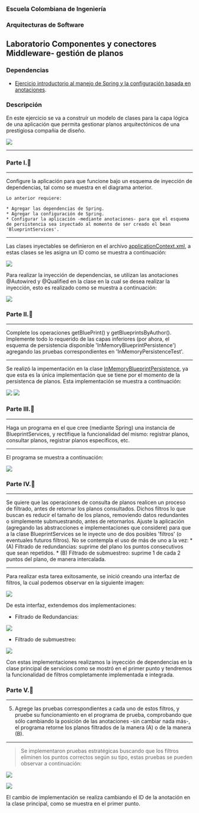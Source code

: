 ### Escuela Colombiana de Ingeniería

### Arquitecturas de Software
## Laboratorio Componentes y conectores  Middleware- gestión de planos
### Dependencias
* [Ejercicio introductorio al manejo de Spring y la configuración basada en anotaciones](https://github.com/ARSW-ECI-beta/DIP_DI-SPRING_JAVA-GRAMMAR_CHECKER).

### Descripción
En este ejercicio se va a construír un modelo de clases para la capa lógica de una aplicación que permita gestionar planos arquitectónicos de una prestigiosa compañia de diseño. 

![](img/ClassDiagram1.png)

---

### Parte I.📂

---
Configure la aplicación para que funcione bajo un esquema de inyección de dependencias, tal como se muestra en el diagrama anterior.

	Lo anterior requiere:

	* Agregar las dependencias de Spring.
	* Agregar la configuración de Spring.
	* Configurar la aplicación -mediante anotaciones- para que el esquema de persistencia sea inyectado al momento de ser creado el bean 'BlueprintServices'.
	

---
Las clases inyectables se definieron en el archivo [applicationContext.xml](src/main/resources/applicationContext.xml), a estas clases
se les asigna un ID como se muestra a continuación:

![](img/Context.jpg)

Para realizar la inyección de dependencias, se utilizan las anotaciones @Autowired y @Qualified en la clase en la cual se 
desea realizar la inyección, esto es realizado como se muestra a continuación:

![](img/Inyeccion.jpg)


### Parte II.📂

---
Complete los operaciones getBluePrint() y getBlueprintsByAuthor(). Implemente todo lo requerido de las capas inferiores (por ahora, el esquema de persistencia disponible 'InMemoryBlueprintPersistence') agregando las pruebas correspondientes en 'InMemoryPersistenceTest'.

---
Se realizó la impementación en la clase [InMemoryBlueprintPersistence](src/main/java/edu/eci/arsw/blueprints/persistence/impl/InMemoryBlueprintPersistence.java),
ya que esta es la única implementación que se tiene por el momento de la persistenca de planos.
Esta implementación se muestra a continuación:

![](img/class%20getBlueprint.jpg)
![](img/clase%20getBlueprintsByAuthor.jpg) 



### Parte III.📂

---
Haga un programa en el que cree (mediante Spring) una instancia de BlueprintServices, y rectifique la funcionalidad del mismo: registrar planos, consultar planos, registrar planos específicos, etc.

---

El programa se muestra a continuación:

 ![](img/clase%20main.jpg)


### Parte IV.📂

---
Se quiere que las operaciones de consulta de planos realicen un proceso de filtrado, antes de retornar los planos consultados. Dichos filtros lo que buscan es reducir el tamaño de los planos, removiendo datos redundantes o simplemente submuestrando, antes de retornarlos. Ajuste la aplicación (agregando las abstracciones e implementaciones que considere) para que a la clase BlueprintServices se le inyecte uno de dos posibles 'filtros' (o eventuales futuros filtros). No se contempla el uso de más de uno a la vez:
	* (A) Filtrado de redundancias: suprime del plano los puntos consecutivos que sean repetidos.
	* (B) Filtrado de submuestreo: suprime 1 de cada 2 puntos del plano, de manera intercalada.

---

Para realizar esta tarea exitosamente, se inició creando una interfaz de filtros, la cual podemos observar en la siguiente imagen:

![](img/FilterInterface.jpg)

De esta interfaz, extendemos dos implementaciones:

- Filtrado de Redundancias:

![](img/RedundancyFilter.jpg)

- Filtrado de submuestreo:

![](img/SubsamplingFilter.jpg)

Con estas implementaciones realizamos la inyección de dependencias en la clase principal de servicios como
se mostró en el primer punto y tendremos la funcionalidad de filtros completamente implementada e integrada.

### Parte V.📂

---
5. Agrege las pruebas correspondientes a cada uno de estos filtros, y pruebe su funcionamiento en el programa de prueba, comprobando que sólo cambiando la posición de las anotaciones -sin cambiar nada más-, el programa retorne los planos filtrados de la manera (A) o de la manera (B).

---

>Se implementaron pruebas estratégicas buscando que los filtros eliminen los puntos correctos según su tipo, estas
pruebas se pueden observar a continuación:

![](img/SubsampligFilterTest.jpg)

![](img/RedundancyFilterTest.jpg)

El cambio de implementación se realiza cambiando el ID de la anotación en la clase principal, como se muestra en el primer punto.
